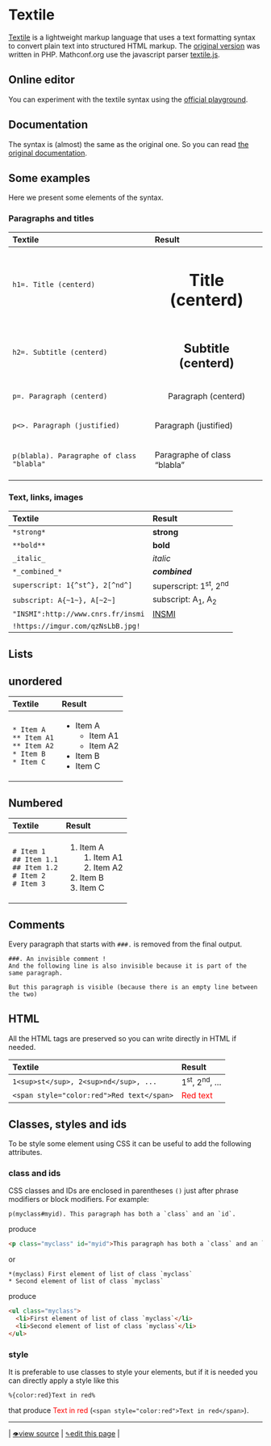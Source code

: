 # Textile

[Textile](https://en.wikipedia.org/wiki/Textile_(markup_language)) is a lightweight markup language that uses a text formatting syntax to convert plain text into structured HTML markup.
The [original version](https://textile-lang.com) was written in PHP.
Mathconf.org use the javascript parser [textile.js](https://github.com/borgar/textile-js/).

## Online editor

You can experiment with the textile syntax using the [official playground](http://borgar.github.io/textile-js/).

## Documentation

The syntax is (almost) the same as the original one. So you can read [the original documentation](https://textile-lang.com/doc/).

## Some examples

Here we present some elements of the syntax.

### Paragraphs and titles

| Textile                                   | Result                                                         |
|:------------------------------------------|:---------------------------------------------------------------|
| `h1=. Title (centerd)`                    | <h1 style="text-align:center">Title (centerd)</h1>             |
| `h2=. Subtitle (centerd)`                 | <h2 style="text-align:center">Subtitle (centerd)</h2>          |
| `p=. Paragraph (centerd)`                 | <p style="text-align:center">Paragraph (centerd)</p>           |
| `p<>. Paragraph (justified)`              | <p style="text-align:justify">Paragraph (justified)</p>        |
| `p(blabla). Paragraphe of class "blabla"` | <p class="blabla">Paragraphe of class &#8220;blabla&#8221;</p> |

### Text, links, images

| Textile                            | Result                                                                 |
|:-----------------------------------|:-----------------------------------------------------------------------|
| `*strong*`                         | <strong>strong</strong>                                                |
| `**bold**`                         | <b>bold</b>                                                            |
| `_italic_`                         | <em>italic</em>                                                        |
| `*_combined_*`                     | <strong><em>combined</em></strong>                                     |
| `superscript: 1{^st^}, 2[^nd^]`    | superscript: 1<sup>st</sup>, 2<sup>nd</sup>                            |
| `subscript: A{~1~}, A[~2~]`        | subscript: A<sub>1</sub>, A<sub>2</sub>                                |
| `"INSMI":http://www.cnrs.fr/insmi` | <a href="http://www.cnrs.fr/insmi"><span class="caps">INSMI</span></a> |
| `!https://imgur.com/qzNsLbB.jpg!`  | <img src="https://imgur.com/qzNsLbB.jpg" alt="" />                     |

## Lists

## unordered

| Textile                                                                    | Result                                                                                           |
|:---------------------------------------------------------------------------|:-------------------------------------------------------------------------------------------------|
| `* Item A`<br>`** Item A1`<br>`** Item A2`<br>`* Item B`<br>`* Item C`<br> | <ul><li>Item A <ul><li>Item A1</li><li>Item A2</li></ul></li><li>Item B</li><li>Item C</li></ul> |

## Numbered

| Textile                                                                      | Result                                                                                           |
|:-----------------------------------------------------------------------------|:-------------------------------------------------------------------------------------------------|
| `# Item 1`<br>`## Item 1.1`<br>`## Item 1.2`<br>`# Item 2`<br>`# Item 3`<br> | <ol><li>Item A <ol><li>Item A1</li><li>Item A2</li></ol></li><li>Item B</li><li>Item C</li></ol> |

## Comments

Every paragraph that starts with `###.` is removed from the final output.

```
###. An invisible comment !
And the following line is also invisible because it is part of the same paragraph.

But this paragraph is visible (because there is an empty line between the two)
```
## HTML

All the HTML tags are preserved so you can write directly in HTML if needed.

| Textile                                   | Result                                  |
|:------------------------------------------|:----------------------------------------|
| `1<sup>st</sup>, 2<sup>nd</sup>, ...`     | 1<sup>st</sup>, 2<sup>nd</sup>, &#8230; |
| `<span style="color:red">Red text</span>` | <span style="color:red">Red text</span> |

## Classes, styles and ids

To be style some element using CSS it can be useful to add the following attributes.

### class and ids

CSS classes and IDs are enclosed in parentheses `()` just after phrase modifiers or block modifiers.
For example:

```
p(myclass#myid). This paragraph has both a `class` and an `id`.
```
produce
```html
<p class="myclass" id="myid">This paragraph has both a `class` and an `id`.</p>
```

or

```
*(myclass) First element of list of class `myclass`
* Second element of list of class `myclass`
```
produce
```html
<ul class="myclass">
  <li>First element of list of class `myclass`</li>
  <li>Second element of list of class `myclass`</li>
</ul>
```

### style

It is preferable to use classes to style your elements, but if it is needed you can directly apply a style like this

```
%{color:red}Text in red%
```

that produce <span style="color:red">Text in red</span> (`<span style="color:red">Text in red</span>`).

---
| [<small>👁</small>view source](https://github.com/mathconf/help/blob/master/textile.md) | [<small>✎</small>edit this page](https://github.com/mathconf/help/edit/master/textile.md) |
